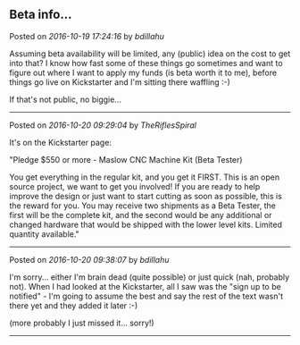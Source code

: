 ## Beta info...
Posted on *2016-10-19 17:24:16* by *bdillahu*

Assuming beta availability will be limited, any (public) idea on the cost to get into that? I know how fast some of these things go sometimes and want to figure out where I want to apply my funds (is beta worth it to me), before things go live on Kickstarter and I'm sitting there waffling :-)

If that's not public, no biggie...

---

Posted on *2016-10-20 09:29:04* by *TheRiflesSpiral*

It's on the Kickstarter page:

"Pledge $550 or more - Maslow CNC Machine Kit (Beta Tester)

You get everything in the regular kit, and you get it FIRST. This is an open source project, we want to get you involved! If you are ready to help improve the design or just want to start cutting as soon as possible, this is the reward for you. You may receive two shipments as a Beta Tester, the first will be the complete kit, and the second would be any additional or changed hardware that would be shipped with the lower level kits. Limited quantity available."

---

Posted on *2016-10-20 09:38:07* by *bdillahu*

I'm sorry... either I'm brain dead (quite possible) or just quick (nah, probably not). When I had looked at the Kickstarter, all I saw was the "sign up to be notified" - I'm going to assume the best and say the rest of the text wasn't there yet and they added it later :-)

(more probably I just missed it... sorry!)

---


